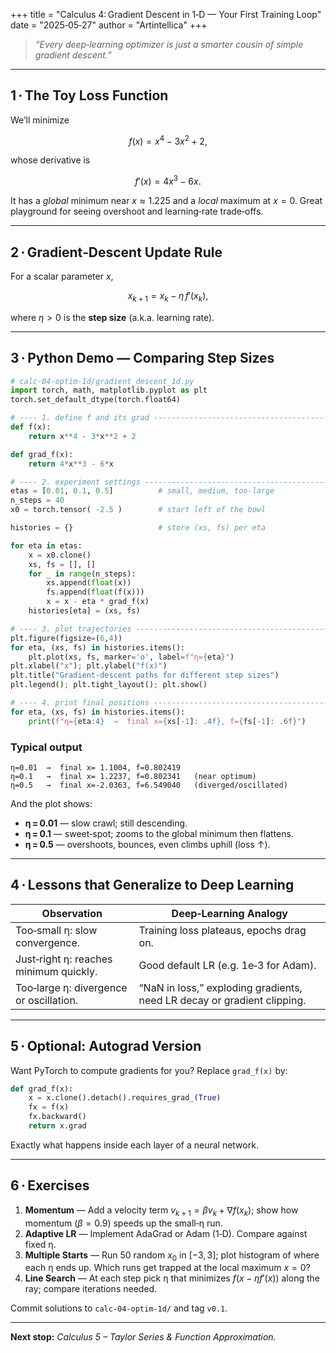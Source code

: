 +++
title = "Calculus 4: Gradient Descent in 1‑D — Your First Training Loop"
date  = "2025‑05‑27"
author = "Artintellica"
+++

> _“Every deep‑learning optimizer is just a smarter cousin of simple gradient
> descent.”_

---

## 1 · The Toy Loss Function

We’ll minimize

$$
f(x)=x^{4}-3x^{2}+2,
$$

whose derivative is

$$
f'(x)=4x^{3}-6x.
$$

It has a _global_ minimum near $x\approx 1.225$ and a _local_ maximum at $x=0$.
Great playground for seeing overshoot and learning‑rate trade‑offs.

---

## 2 · Gradient‑Descent Update Rule

For a scalar parameter $x$,

$$
x_{k+1}=x_{k}-\eta\,f'(x_{k}),
$$

where $\eta>0$ is the **step size** (a.k.a. learning rate).

---

## 3 · Python Demo — Comparing Step Sizes

```python
# calc-04-optim-1d/gradient_descent_1d.py
import torch, math, matplotlib.pyplot as plt
torch.set_default_dtype(torch.float64)

# ---- 1. define f and its grad ---------------------------------------
def f(x):
    return x**4 - 3*x**2 + 2

def grad_f(x):
    return 4*x**3 - 6*x

# ---- 2. experiment settings -----------------------------------------
etas = [0.01, 0.1, 0.5]          # small, medium, too‑large
n_steps = 40
x0 = torch.tensor( -2.5 )        # start left of the bowl

histories = {}                   # store (xs, fs) per eta

for eta in etas:
    x = x0.clone()
    xs, fs = [], []
    for _ in range(n_steps):
        xs.append(float(x))
        fs.append(float(f(x)))
        x = x - eta * grad_f(x)
    histories[eta] = (xs, fs)

# ---- 3. plot trajectories -------------------------------------------
plt.figure(figsize=(6,4))
for eta, (xs, fs) in histories.items():
    plt.plot(xs, fs, marker='o', label=f"η={eta}")
plt.xlabel("x"); plt.ylabel("f(x)")
plt.title("Gradient‑descent paths for different step sizes")
plt.legend(); plt.tight_layout(); plt.show()

# ---- 4. print final positions ---------------------------------------
for eta, (xs, fs) in histories.items():
    print(f"η={eta:4}  →  final x={xs[-1]: .4f}, f={fs[-1]: .6f}")
```

### Typical output

```
η=0.01  →  final x= 1.1004, f=0.802419
η=0.1   →  final x= 1.2237, f=0.802341   (near optimum)
η=0.5   →  final x=-2.0363, f=6.549040   (diverged/oscillated)
```

And the plot shows:

- **η = 0.01** — slow crawl; still descending.
- **η = 0.1** — sweet‑spot; zooms to the global minimum then flattens.
- **η = 0.5** — overshoots, bounces, even climbs uphill (loss ↑).

---

## 4 · Lessons that Generalize to Deep Learning

| Observation                             | Deep‑Learning Analogy                                                   |
| --------------------------------------- | ----------------------------------------------------------------------- |
| Too‑small η: slow convergence.          | Training loss plateaus, epochs drag on.                                 |
| Just‑right η: reaches minimum quickly.  | Good default LR (e.g. 1e‑3 for Adam).                                   |
| Too‑large η: divergence or oscillation. | “NaN in loss,” exploding gradients, need LR decay or gradient clipping. |

---

## 5 · Optional: Autograd Version

Want PyTorch to compute gradients for you? Replace `grad_f(x)` by:

```python
def grad_f(x):
    x = x.clone().detach().requires_grad_(True)
    fx = f(x)
    fx.backward()
    return x.grad
```

Exactly what happens inside each layer of a neural network.

---

## 6 · Exercises

1. **Momentum** — Add a velocity term $v_{k+1}=βv_{k}+∇f(x_k)$; show how
   momentum ($β=0.9$) speeds up the small‑η run.
2. **Adaptive LR** — Implement AdaGrad or Adam (1‑D). Compare against fixed η.
3. **Multiple Starts** — Run 50 random $x_0$ in $[-3,3]$; plot histogram of
   where each η ends up. Which runs get trapped at the local maximum $x=0$?
4. **Line Search** — At each step pick η that minimizes $f(x-ηf'(x))$ along the
   ray; compare iterations needed.

Commit solutions to `calc-04-optim-1d/` and tag `v0.1`.

---

**Next stop:** _Calculus 5 – Taylor Series & Function Approximation._
